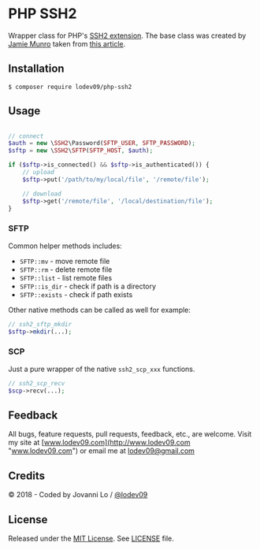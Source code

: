 PHP SSH2
============================

Wrapper class for PHP's [SSH2 extension](http://php.net/manual/en/book.ssh2.php). The base class was created by [Jamie Munro](https://www.sitepoint.com/author/jmunro/) taken from [this article](https://www.sitepoint.com/using-ssh-and-sftp-with-php/).

## Installation
```term
$ composer require lodev09/php-ssh2
```

## Usage
```php

// connect
$auth = new \SSH2\Password(SFTP_USER, SFTP_PASSWORD);
$sftp = new \SSH2\SFTP(SFTP_HOST, $auth);

if ($sftp->is_connected() && $sftp->is_authenticated()) {
	// upload
	$sftp->put('/path/to/my/local/file', '/remote/file');

	// download
	$sftp->get('/remote/file', '/local/destination/file');
}
```

### SFTP
Common helper methods includes:
- `SFTP::mv` - move remote file
- `SFTP::rm` - delete remote file
- `SFTP::list` - list remote files
- `SFTP::is_dir` - check if path is a directory
- `SFTP::exists` - check if path exists

Other native methods can be called as well for example:
```php
// ssh2_sftp_mkdir
$sftp->mkdir(...);
```

### SCP
Just a pure wrapper of the native `ssh2_scp_xxx` functions.
```php
// ssh2_scp_recv
$scp->recv(...);
```

## Feedback
All bugs, feature requests, pull requests, feedback, etc., are welcome. Visit my site at [www.lodev09.com](http://www.lodev09.com "www.lodev09.com") or email me at [lodev09@gmail.com](mailto:lodev09@gmail.com)

## Credits
&copy; 2018 - Coded by Jovanni Lo / [@lodev09](http://twitter.com/lodev09)

## License
Released under the [MIT License](http://opensource.org/licenses/MIT).
See [LICENSE](LICENSE) file.
